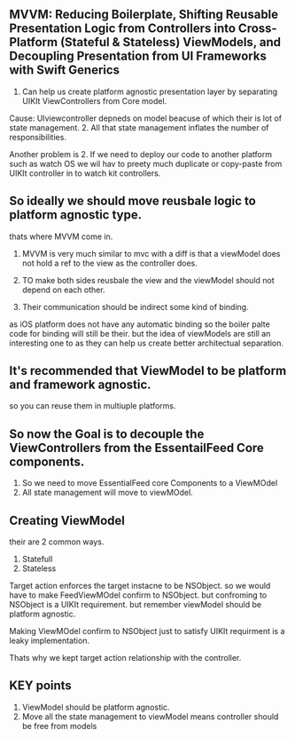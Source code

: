  ## MVVM: Reducing Boilerplate, Shifting Reusable Presentation Logic from Controllers into Cross-Platform (Stateful & Stateless) ViewModels, and Decoupling Presentation from UI Frameworks with Swift Generics
 
 1.  Can help us create platform agnostic presentation layer by separating UIKIt ViewControllers from Core model.
 
 Cause: UIviewcontroller depneds on model beacuse of which their is lot of state management.
 2. All that state management inflates the number of responsibilities.
 
 Another problem is 
 2. If we need to deploy our code to another platform such as watch OS we wil hav to preety much duplicate or copy-paste from UIKIt controller in to watch kit controllers.
 
 ## So ideally we should move reusbale logic to platform agnostic type.
 
 thats where MVVM come in.
 
 1. MVVM is very much similar to mvc with a diff is that a viewModel does not hold a ref to the view as the controller does.
 
 2. TO make both sides reusbale the view and the viewModel should not depend on each other.
 3. Their communication should be indirect some kind of binding.
 
 as iOS platform does not have any automatic binding so the boiler palte code for binding will still be their.
 but the idea of viewModels are still an interesting one to as they can help us create better architectual separation.

## It's recommended that ViewModel to be platform and framework agnostic.
so you can reuse them in multiuple platforms.

## So now the Goal is to decouple the ViewControllers from the EssentailFeed Core components.

1. So we need to move EssentialFeed core Components to a ViewMOdel
2. All state management will move to viewMOdel.

## Creating ViewModel

their are 2 common ways.
1. Statefull
2. Stateless

Target action enforces the target instacne to be NSObject.
so we would have to make FeedViewMOdel confirm to NSObject.
but confroming to NSObject is a UIKIt requirement.
but remember viewModel should be platform agnostic.

Making ViewMOdel confirm to NSObject just to satisfy UIKIt requirment is a leaky implementation.

Thats why we kept target action relationship with the controller.

## KEY points
1. ViewModel should be platform agnostic.
2. Move all the state management to viewModel means controller should be free from models

